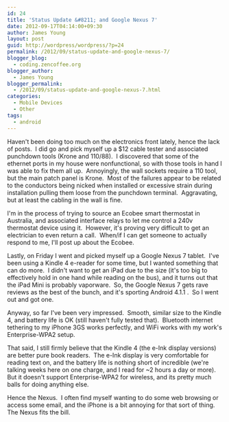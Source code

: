 ```yaml
---
id: 24
title: 'Status Update &#8211; and Google Nexus 7'
date: 2012-09-17T04:14:00+09:30
author: James Young
layout: post
guid: http://wordpress/wordpress/?p=24
permalink: /2012/09/status-update-and-google-nexus-7/
blogger_blog:
  - coding.zencoffee.org
blogger_author:
  - James Young
blogger_permalink:
  - /2012/09/status-update-and-google-nexus-7.html
categories:
  - Mobile Devices
  - Other
tags:
  - android
---
```

Haven't been doing too much on the electronics front lately, hence the lack of posts.  I did go and pick myself up a $12 cable tester and associated punchdown tools (Krone and 110/88).  I discovered that some of the ethernet ports in my house were nonfunctional, so with those tools in hand I was able to fix them all up.  Annoyingly, the wall sockets require a 110 tool, but the main patch panel is Krone.  Most of the failures appear to be related to the conductors being nicked when installed or excessive strain during installation pulling them loose from the punchdown terminal.  Aggravating, but at least the cabling in the wall is fine.

I'm in the process of trying to source an Ecobee smart thermostat in Australia, and associated interface relays to let me control a 240v thermostat device using it.  However, it's proving very difficult to get an electrician to even return a call.  When/if I can get someone to actually respond to me, I'll post up about the Ecobee.

Lastly, on Friday I went and picked myself up a Google Nexus 7 tablet.  I've been using a Kindle 4 e-reader for some time, but I wanted something that can do more.  I didn't want to get an iPad due to the size (it's too big to effectively hold in one hand while reading on the bus), and it turns out that the iPad Mini is probably vaporware.  So, the Google Nexus 7 gets rave reviews as the best of the bunch, and it's sporting Android 4.1.1 .  So I went out and got one.

Anyway, so far I've been very impressed.  Smooth, similar size to the Kindle 4, and battery life is OK (still haven't fully tested that).  Bluetooth internet tethering to my iPhone 3GS works perfectly, and WiFi works with my work's Enterprise-WPA2 setup.

That said, I still firmly believe that the Kindle 4 (the e-Ink display versions) are better pure book readers.  The e-Ink display is very comfortable for reading text on, and the battery life is nothing short of incredible (we're talking weeks here on one charge, and I read for ~2 hours a day or more).  But it doesn't support Enterprise-WPA2 for wireless, and its pretty much balls for doing anything else.

Hence the Nexus.  I often find myself wanting to do some web browsing or access some email, and the iPhone is a bit annoying for that sort of thing.  The Nexus fits the bill.